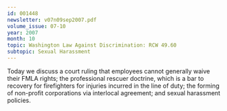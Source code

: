 ```yaml
---
id: 001448
newsletter: v07n09sep2007.pdf
volume_issue: 07-10
year: 2007
month: 10
topic: Washington Law Against Discrimination: RCW 49.60
subtopic: Sexual Harassment
---
```


Today we discuss a court ruling that employees cannot generally waive their FMLA rights; the professional rescuer doctrine, which is a bar to recovery for firefighters for injuries incurred in the line of duty; the forming of non-profit corporations via interlocal agreement; and sexual harassment policies.
